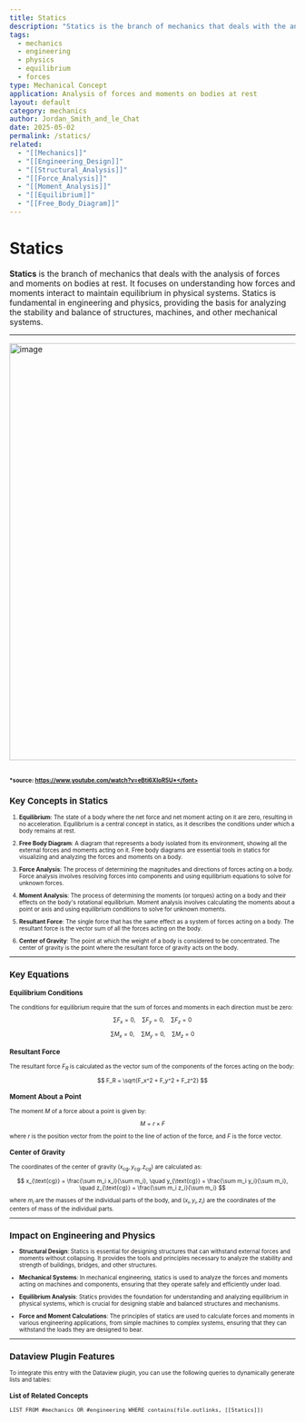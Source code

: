 ```yaml
---
title: Statics
description: "Statics is the branch of mechanics that deals with the analysis of forces and moments on bodies at rest."
tags:
  - mechanics
  - engineering
  - physics
  - equilibrium
  - forces
type: Mechanical Concept
application: Analysis of forces and moments on bodies at rest
layout: default
category: mechanics
author: Jordan_Smith_and_le_Chat
date: 2025-05-02
permalink: /statics/
related:
  - "[[Mechanics]]"
  - "[[Engineering_Design]]"
  - "[[Structural_Analysis]]"
  - "[[Force_Analysis]]"
  - "[[Moment_Analysis]]"
  - "[[Equilibrium]]"
  - "[[Free_Body_Diagram]]"
---
```


# Statics

**Statics** is the branch of mechanics that deals with the analysis of forces and moments on bodies at rest. It focuses on understanding how forces and moments interact to maintain equilibrium in physical systems. Statics is fundamental in engineering and physics, providing the basis for analyzing the stability and balance of structures, machines, and other mechanical systems.

---
<img width="735" alt="image" src="https://github.com/user-attachments/assets/43301fd3-69bf-4ea6-836e-c3c6a64684d2" />

<font size=1>*source: https://www.youtube.com/watch?v=eBti6XIoR5U*</font>
---

## Key Concepts in Statics

1. **Equilibrium**: The state of a body where the net force and net moment acting on it are zero, resulting in no acceleration. Equilibrium is a central concept in statics, as it describes the conditions under which a body remains at rest.
   <br>

2. **Free Body Diagram**: A diagram that represents a body isolated from its environment, showing all the external forces and moments acting on it. Free body diagrams are essential tools in statics for visualizing and analyzing the forces and moments on a body.
   <br>

3. **Force Analysis**: The process of determining the magnitudes and directions of forces acting on a body. Force analysis involves resolving forces into components and using equilibrium equations to solve for unknown forces.
   <br>

4. **Moment Analysis**: The process of determining the moments (or torques) acting on a body and their effects on the body's rotational equilibrium. Moment analysis involves calculating the moments about a point or axis and using equilibrium conditions to solve for unknown moments.
   <br>

5. **Resultant Force**: The single force that has the same effect as a system of forces acting on a body. The resultant force is the vector sum of all the forces acting on the body.
   <br>

6. **Center of Gravity**: The point at which the weight of a body is considered to be concentrated. The center of gravity is the point where the resultant force of gravity acts on the body.
   <br>

---

## Key Equations

### Equilibrium Conditions

The conditions for equilibrium require that the sum of forces and moments in each direction must be zero:

$$
\sum F_x = 0, \quad \sum F_y = 0, \quad \sum F_z = 0
$$

$$
\sum M_x = 0, \quad \sum M_y = 0, \quad \sum M_z = 0
$$

### Resultant Force

The resultant force $F_R$ is calculated as the vector sum of the components of the forces acting on the body:

$$
F_R = \sqrt{F_x^2 + F_y^2 + F_z^2}
$$

### Moment About a Point

The moment $M$ of a force about a point is given by:

$$
M = r \times F
$$

where $r$ is the position vector from the point to the line of action of the force, and $F$ is the force vector.

### Center of Gravity

The coordinates of the center of gravity $(x_{\text{cg}}, y_{\text{cg}}, z_{\text{cg}})$ are calculated as:

$$
x_{\text{cg}} = \frac{\sum m_i x_i}{\sum m_i}, \quad y_{\text{cg}} = \frac{\sum m_i y_i}{\sum m_i}, \quad z_{\text{cg}} = \frac{\sum m_i z_i}{\sum m_i}
$$

where $m_i$ are the masses of the individual parts of the body, and $(x_i, y_i, z_i)$ are the coordinates of the centers of mass of the individual parts.

---

## Impact on Engineering and Physics

- **Structural Design**: Statics is essential for designing structures that can withstand external forces and moments without collapsing. It provides the tools and principles necessary to analyze the stability and strength of buildings, bridges, and other structures.
  <br>

- **Mechanical Systems**: In mechanical engineering, statics is used to analyze the forces and moments acting on machines and components, ensuring that they operate safely and efficiently under load.
  <br>

- **Equilibrium Analysis**: Statics provides the foundation for understanding and analyzing equilibrium in physical systems, which is crucial for designing stable and balanced structures and mechanisms.
  <br>

- **Force and Moment Calculations**: The principles of statics are used to calculate forces and moments in various engineering applications, from simple machines to complex systems, ensuring that they can withstand the loads they are designed to bear.
  <br>

---

## Dataview Plugin Features

To integrate this entry with the Dataview plugin, you can use the following queries to dynamically generate lists and tables:

### List of Related Concepts

```dataview
LIST FROM #mechanics OR #engineering WHERE contains(file.outlinks, [[Statics]])
